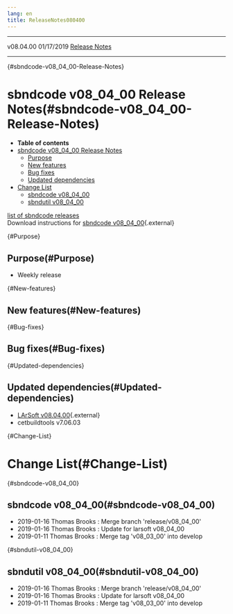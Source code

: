 ```yaml
---
lang: en
title: ReleaseNotes080400
---
```


  ----------- ------------ -- -- ------------------------------------------------------
  v08.04.00   01/17/2019         [Release Notes](ReleaseNotes080400.html)
  ----------- ------------ -- -- ------------------------------------------------------

{#sbndcode-v08_04_00-Release-Notes}

sbndcode v08\_04\_00 Release Notes(#sbndcode-v08_04_00-Release-Notes)
======================================================================================

-   **Table of contents**
-   [sbndcode v08\_04\_00 Release
    Notes](#sbndcode-v08_04_00-Release-Notes)
    -   [Purpose](#Purpose)
    -   [New features](#New-features)
    -   [Bug fixes](#Bug-fixes)
    -   [Updated dependencies](#Updated-dependencies)
-   [Change List](#Change-List)
    -   [sbndcode v08\_04\_00](#sbndcode-v08_04_00)
    -   [sbndutil v08\_04\_00](#sbndutil-v08_04_00)

[list of sbndcode
releases](List_of_SBND_code_releases.html)\
Download instructions for [sbndcode
v08\_04\_00](http://scisoft.fnal.gov/scisoft/bundles/sbnd/v08_04_00/sbndcode-v08_04_00.html){.external}

{#Purpose}

Purpose(#Purpose)
----------------------------------

-   Weekly release

{#New-features}

New features(#New-features)
--------------------------------------------

{#Bug-fixes}

Bug fixes(#Bug-fixes)
--------------------------------------

{#Updated-dependencies}

Updated dependencies(#Updated-dependencies)
------------------------------------------------------------

-   [LArSoft
    v08.04.00](https://cdcvs.fnal.gov/redmine/projects/larsoft/wiki/ReleaseNotes080400){.external}
-   cetbuildtools v7.06.03

{#Change-List}

Change List(#Change-List)
==========================================

{#sbndcode-v08_04_00}

sbndcode v08\_04\_00(#sbndcode-v08_04_00)
----------------------------------------------------------

-   2019-01-16 Thomas Brooks : Merge branch \'release/v08\_04\_00\'
-   2019-01-16 Thomas Brooks : Update for larsoft v08\_04\_00
-   2019-01-11 Thomas Brooks : Merge tag \'v08\_03\_00\' into develop

{#sbndutil-v08_04_00}

sbndutil v08\_04\_00(#sbndutil-v08_04_00)
----------------------------------------------------------

-   2019-01-16 Thomas Brooks : Merge branch \'release/v08\_04\_00\'
-   2019-01-16 Thomas Brooks : Update for larsoft v08\_04\_00
-   2019-01-11 Thomas Brooks : Merge tag \'v08\_03\_00\' into develop
